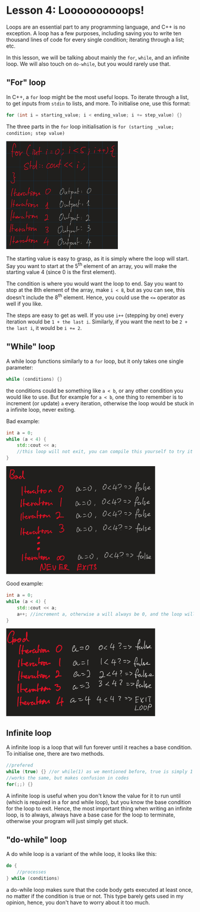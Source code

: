 # Lesson 4: Loooooooooops!
Loops are an essential part to any programming language, and C++ is no exception. A loop has a few purposes, including saving you to write ten thousand lines of code for every single condition; iterating through a list; etc.

In this lesson, we will be talking about mainly the `for`, `while`, and an infinite loop. We will also touch on `do-while`, but you would rarely use that.

## "For" loop
In C++, a `for` loop might be the most useful loops. To iterate through a list, to get inputs from `stdin` to lists, and more. To initialise one, use this format:
```cpp
for (int i = starting_value; i < ending_value; i += step_value) {}
```

The three parts in the `for` loop initialisation is `for (starting _value; condition; step value)`

<img src="for_loop_demo.jpeg" width=300>

The starting value is easy to grasp, as it is simply where the loop will start. Say you want to start at the 5<sup>th</sup> element of an array, you will make the starting value 4 (since 0 is the first element).

The condition is where you would want the loop to end. Say you want to stop at the 8th element of the array, make `i < 8`, but as you can see, this doesn't include the 8<sup>th</sup> element. Hence, you could use the `<=` operator as well if you like.

The steps are easy to get as well. If you use `i++` (stepping by one) every iteration would be `1 + the last i`. Similarly, if you want the next to be `2 + the last i`, it would be `i += 2`.

## "While" loop
A while loop functions similarly to a `for` loop, but it only takes one single parameter:

```cpp
while (conditions) {}
```
the conditions could be something like `a < b`, or any other condition you would like to use. But for example for `a < b`, one thing to remember is to increment (or update) `a` every iteration, otherwise the loop would be stuck in a infinite loop, never exiting. 

Bad example: 
```cpp
int a = 0;
while (a < 4) {
    std::cout << a;
    //this loop will not exit, you can compile this yourself to try it out.
}
```
<img src="while_loop_bad.jpg" width=400>

Good example:
```cpp
int a = 0;
while (a < 4) {
    std::cout << a;
    a++; //increment a, otherwise a will always be 0, and the loop will continue forever.
}
```

<img src="while_loop_good.jpeg" width=400>

## Infinite loop
A infinite loop is a loop that will fun forever until it reaches a base condition. To initialise one, there are two methods.

```cpp
//prefered
while (true) {} //or while(1) as we mentioned before, true is simply 1 (#define true 1)
//works the same, but makes confusion in codes
for(;;) {}
```

A infinite loop is useful when you don't know the value for it to run until (which is required in a for and while loop), but you know the base condition for the loop to exit. Hence, the most important thing when writing an infinite loop, is to always, always have a base case for the loop to terminate, otherwise your program will just simply get stuck.

## "do-while" loop
A do while loop is a variant of the while loop, it looks like this:

```cpp
do {
    //processes
} while (conditions)
```

a do-while loop makes sure that the code body gets executed at least once, no matter if the condition is true or not. This type barely gets used in my opinion, hence, you don't have to worry about it too much.